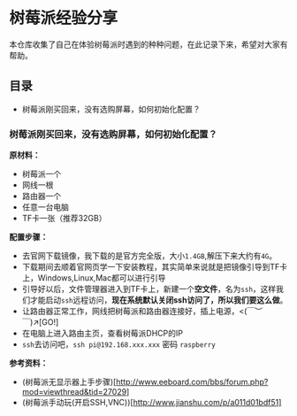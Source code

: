 # 树莓派经验分享

本仓库收集了自己在体验树莓派时遇到的种种问题，在此记录下来，希望对大家有帮助。

## 目录

- 树莓派刚买回来，没有选购屏幕，如何初始化配置？

### 树莓派刚买回来，没有选购屏幕，如何初始化配置？

**原材料：**

- 树莓派一个
- 网线一根
- 路由器一个
- 任意一台电脑
- TF卡一张（推荐32GB）

**配置步骤：**

- 去官网下载镜像，我下载的是官方完全版，大小`1.4GB`,解压下来大约有`4G`。
- 下载期间去顺着官网页学一下安装教程，其实简单来说就是把镜像引导到TF卡上，Windows,Linux,Mac都可以进行引导
- 引导好以后，文件管理器进入到TF卡上，新建一个**空文件**，名为`ssh`，这样我们才能启动`ssh`远程访问，**现在系统默认关闭ssh访问了，所以我们要这么做**。
- 让路由器正常工作，网线把树莓派和路由器连接好，插上电源，<(￣︶￣)↗[GO!]
- 在电脑上进入路由主页，查看树莓派DHCP的IP
- `ssh`去访问吧，`ssh pi@192.168.xxx.xxx` 密码 `raspberry`

**参考资料：**

- (树莓派无显示器上手步骤)[http://www.eeboard.com/bbs/forum.php?mod=viewthread&tid=27029]
- (树莓派手动玩(开启SSH,VNC))[http://www.jianshu.com/p/a011d01bdf51]
